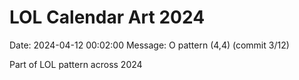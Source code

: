# LOL Calendar Art 2024

Date: 2024-04-12 00:02:00
Message: O pattern (4,4) (commit 3/12)

Part of LOL pattern across 2024
